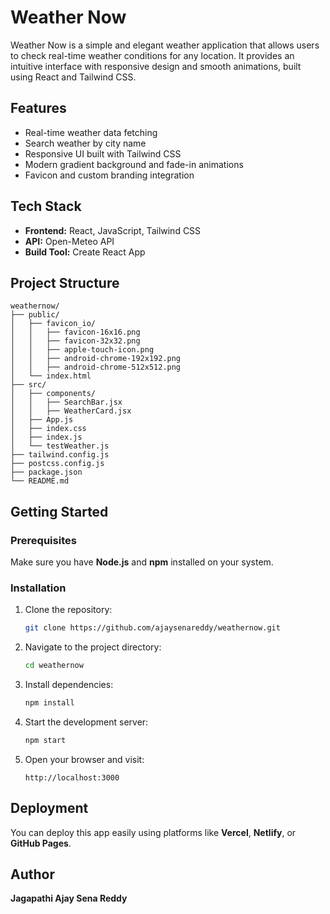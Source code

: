 # Weather Now

Weather Now is a simple and elegant weather application that allows users to check real-time weather conditions for any location. It provides an intuitive interface with responsive design and smooth animations, built using React and Tailwind CSS.

## Features

- Real-time weather data fetching
- Search weather by city name
- Responsive UI built with Tailwind CSS
- Modern gradient background and fade-in animations
- Favicon and custom branding integration

## Tech Stack

- **Frontend:** React, JavaScript, Tailwind CSS
- **API:** Open-Meteo API
- **Build Tool:** Create React App

## Project Structure

```
weathernow/
├── public/
│   ├── favicon_io/
│   │   ├── favicon-16x16.png
│   │   ├── favicon-32x32.png
│   │   ├── apple-touch-icon.png
│   │   ├── android-chrome-192x192.png
│   │   ├── android-chrome-512x512.png
│   └── index.html
├── src/
│   ├── components/
│   │   ├── SearchBar.jsx
│   │   ├── WeatherCard.jsx
│   ├── App.js
│   ├── index.css
│   ├── index.js
│   └── testWeather.js
├── tailwind.config.js
├── postcss.config.js
├── package.json
└── README.md
```

## Getting Started

### Prerequisites

Make sure you have **Node.js** and **npm** installed on your system.

### Installation

1. Clone the repository:

   ```bash
   git clone https://github.com/ajaysenareddy/weathernow.git
   ```

2. Navigate to the project directory:

   ```bash
   cd weathernow
   ```

3. Install dependencies:

   ```bash
   npm install
   ```

4. Start the development server:

   ```bash
   npm start
   ```

5. Open your browser and visit:

   ```
   http://localhost:3000
   ```

## Deployment

You can deploy this app easily using platforms like **Vercel**, **Netlify**, or **GitHub Pages**.

## Author

**Jagapathi Ajay Sena Reddy**
